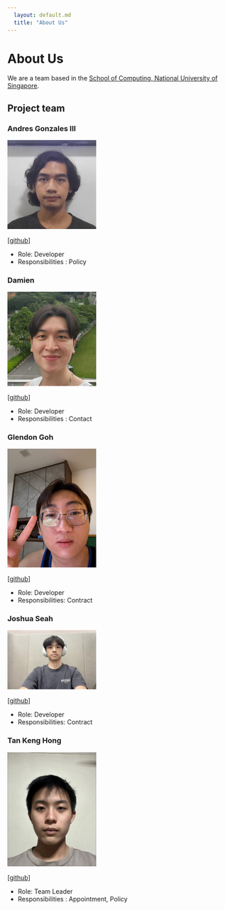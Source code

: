 ```yaml
---
  layout: default.md
  title: "About Us"
---
```


# About Us

We are a team based in the [School of Computing, National University of Singapore](http://www.comp.nus.edu.sg).

## Project team

### Andres Gonzales III

<img src="images/andrescuiii-too.png" width="200px">

[[github](https://github.com/andrescuiii-too)]

* Role: Developer
* Responsibilities : Policy

### Damien

<img src="images/porcupinezzz.png" width="200px">

[[github](http://github.com/porcupinezzz)]

* Role: Developer
* Responsibilities : Contact

### Glendon Goh

<img src="images/eggie23.png" width="200px">

[[github](http://github.com/eggie23)] 

* Role: Developer
* Responsibilities: Contract

### Joshua Seah

<img src="images/joshua-seah.png" width="200px">

[[github](http://github.com/Joshua-Seah)]

* Role: Developer
* Responsibilities: Contract

### Tan Keng Hong

<img src="images/kh-boop-bit.png" width="200px">

[[github](http://github.com/KH-boop-bit)]

* Role: Team Leader
* Responsibilities : Appointment, Policy
